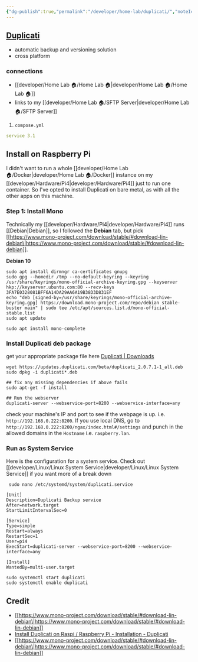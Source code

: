 ```yaml
---
{"dg-publish":true,"permalink":"/developer/home-lab/duplicati/","noteIcon":""}
---
```


## [Duplicati](https://www.duplicati.com/)
- automatic backup and versioning solution
- cross platform 

### connections
- [[developer/Home Lab 🏠/Home Lab 🏠\|developer/Home Lab 🏠/Home Lab 🏠]]
- links to my [[developer/Home Lab 🏠/SFTP Server\|developer/Home Lab 🏠/SFTP Server]] 

1. `compose.yml`
```yaml
service 3.1

```

## Install on Raspberry Pi

I didn't want to run a whole [[developer/Home Lab 🏠/Docker\|developer/Home Lab 🏠/Docker]] instance on my [[developer/Hardware/Pi4\|developer/Hardware/Pi4]] just to run one container. So I've opted to install Duplicati on bare metal, as with all the other apps on this machine.

### Step 1: Install Mono

Technically my [[developer/Hardware/Pi4\|developer/Hardware/Pi4]] runs [[Debian\|Debian]], so I followed the **Debian** tab, but pick [[https://www.mono-project.com/download/stable/#download-lin-debian\|https://www.mono-project.com/download/stable/#download-lin-debian]].

**Debian 10**
```shell
sudo apt install dirmngr ca-certificates gnupg
sudo gpg --homedir /tmp --no-default-keyring --keyring /usr/share/keyrings/mono-official-archive-keyring.gpg --keyserver hkp://keyserver.ubuntu.com:80 --recv-keys 3FA7E0328081BFF6A14DA29AA6A19B38D3D831EF
echo "deb [signed-by=/usr/share/keyrings/mono-official-archive-keyring.gpg] https://download.mono-project.com/repo/debian stable-buster main" | sudo tee /etc/apt/sources.list.d/mono-official-stable.list
sudo apt update

sudo apt install mono-complete
```

### Install Duplicati deb package

get your appropriate package file here [Duplicati | Downloads](https://www.duplicati.com/download)

```shell
wget https://updates.duplicati.com/beta/duplicati_2.0.7.1-1_all.deb
sudo dpkg -i duplicati*.deb

## fix any missing dependencies if above fails
sudo apt-get -f install

## Run the webserver
duplicati-server --webservice-port=8200 --webservice-interface=any
```

check your machine's IP and port to see if the webpage is up. i.e. `http://192.168.0.222:8200`. If you use local DNS, go to `http://192.168.0.222:8200/ngax/index.html#/settings` and punch in the allowed domains in the `Hostname` i.e. `raspberry.lan`.

### Run as System Service

Here is the configuration for a system service. Check out [[developer/Linux/Linux System Service\|developer/Linux/Linux System Service]] if you want more of a break down

` sudo nano /etc/systemd/system/duplicati.service`
```shell
[Unit]
Description=Duplicati Backup service
After=network.target
StartLimitIntervalSec=0

[Service]
Type=simple
Restart=always
RestartSec=1
User=pi4
ExecStart=duplicati-server --webservice-port=8200 --webservice-interface=any

[Install]
WantedBy=multi-user.target
```

```shell
sudo systemctl start duplicati
sudo systemctl enable duplicati
```
## Credit 
- [[https://www.mono-project.com/download/stable/#download-lin-debian\|https://www.mono-project.com/download/stable/#download-lin-debian]]
- [Install Duplicati on Raspi / Raspberry Pi - Installation - Duplicati](https://forum.duplicati.com/t/install-duplicati-on-raspi-raspberry-pi/5309/2)
- [[https://www.mono-project.com/download/stable/#download-lin-debian\|https://www.mono-project.com/download/stable/#download-lin-debian]]